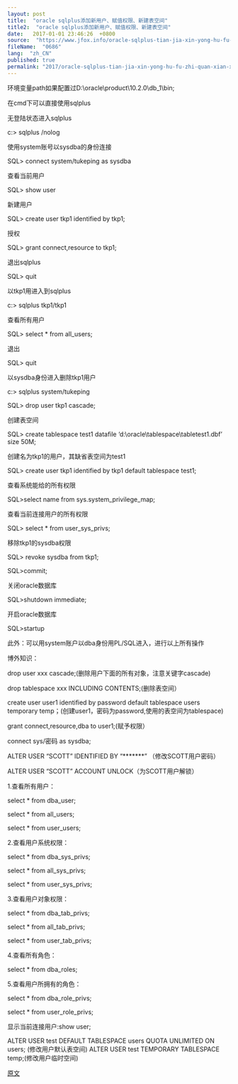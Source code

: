 ```yaml
---
layout: post
title:  "oracle sqlplus添加新用户、赋值权限、新建表空间"
title2:  "oracle sqlplus添加新用户、赋值权限、新建表空间"
date:   2017-01-01 23:46:26  +0800
source:  "https://www.jfox.info/oracle-sqlplus-tian-jia-xin-yong-hu-fu-zhi-quan-xian-xin-jian-biao-kong-jian.html"
fileName:  "0686"
lang:  "zh_CN"
published: true
permalink: "2017/oracle-sqlplus-tian-jia-xin-yong-hu-fu-zhi-quan-xian-xin-jian-biao-kong-jian.html"
---
```




环境变量path如果配置过D:\oracle\product\10.2.0\db_1\bin;

在cmd下可以直接使用sqlplus

无登陆状态进入sqlplus

c:\>  sqlplus /nolog

使用system账号以sysdba的身份连接

SQL>  connect system/tukeping as sysdba

查看当前用户

SQL>  show user

新建用户

SQL>  create user tkp1 identified by tkp1;

授权

SQL>  grant connect,resource to tkp1;

退出sqlplus

SQL>  quit

以tkp1用进入到sqlplus

c:\>  sqlplus tkp1/tkp1

查看所有用户

SQL> select * from all_users;

退出

SQL>  quit

以sysdba身份进入删除tkp1用户

c:\> sqlplus system/tukeping

SQL> drop user tkp1 cascade;

创建表空间

SQL> create tablespace test1 datafile ‘d:\oracle\tablespace\tabletest1.dbf’ size 50M;

创建名为tkp1的用户，其缺省表空间为test1

SQL> create user tkp1 identified by tkp1 default tablespace test1;

查看系统能给的所有权限

SQL>select name from sys.system_privilege_map;

查看当前连接用户的所有权限

SQL> select * from user_sys_privs;

移除tkp1的sysdba权限

SQL> revoke sysdba from tkp1;

SQL>commit;

关闭oracle数据库

SQL>shutdown immediate;

开启oracle数据库

SQL>startup

此外：可以用system账户以dba身份用PL/SQL进入，进行以上所有操作

博外知识：

drop user xxx cascade;(删除用户下面的所有对象，注意关键字cascade)

drop tablespace xxx INCLUDING CONTENTS;(删除表空间）

create user user1 identified by password default tablespace users temporary temp；(创建user1，密码为password,使用的表空间为tablespace)

grant connect,resource,dba to user1;(赋予权限）

connect sys/密码 as sysdba; 

ALTER USER “SCOTT” IDENTIFIED BY “*******” （修改SCOTT用户密码）

ALTER USER “SCOTT” ACCOUNT UNLOCK（为SCOTT用户解锁）

1.查看所有用户： 

select * from dba_user; 

select * from all_users; 

select * from user_users;

2.查看用户系统权限： 

select * from dba_sys_privs; 

select * from all_sys_privs; 

select * from user_sys_privs;

3.查看用户对象权限： 

select * from dba_tab_privs; 

select * from all_tab_privs; 

select * from user_tab_privs;

4.查看所有角色： 

select * from dba_roles;

5.查看用户所拥有的角色： 

select * from dba_role_privs; 

select * from user_role_privs; 

显示当前连接用户:show user;

ALTER   USER   test   DEFAULT   TABLESPACE   users   QUOTA   UNLIMITED   ON   users; (修改用户默认表空间)
ALTER   USER   test   TEMPORARY   TABLESPACE   temp;(修改用户临时空间)

[原文](https://www.jfox.info/go.php?url=http://www.jfox.info/url.php?_v=v4&amp;_src=&amp;isencode=1&amp;content=dGltZT0xNDA5NzE3MzYxNDEyJnVybD1odHRwJTNBJTJGJTJGZ2Vla2FueXdoZXJlLmJsb2cuMTYzLmNvbSUyRmJsb2clMkZzdGF0aWMlMkYxODk5MjAzNzMyMDExNjE4MjIzMTY3MjElMkY=)
